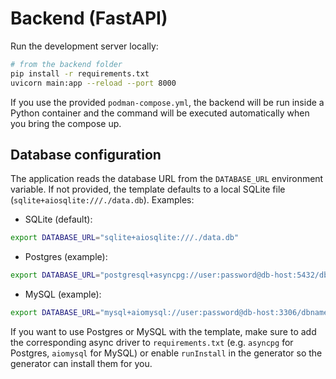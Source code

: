 # Backend (FastAPI)

Run the development server locally:

```bash
# from the backend folder
pip install -r requirements.txt
uvicorn main:app --reload --port 8000
```

If you use the provided `podman-compose.yml`, the backend will be run inside a Python container and the
command will be executed automatically when you bring the compose up.

## Database configuration

The application reads the database URL from the `DATABASE_URL` environment variable. If not provided,
the template defaults to a local SQLite file (`sqlite+aiosqlite:///./data.db`). Examples:

- SQLite (default):

```bash
export DATABASE_URL="sqlite+aiosqlite:///./data.db"
```

- Postgres (example):

```bash
export DATABASE_URL="postgresql+asyncpg://user:password@db-host:5432/dbname"
```

- MySQL (example):

```bash
export DATABASE_URL="mysql+aiomysql://user:password@db-host:3306/dbname"
```

If you want to use Postgres or MySQL with the template, make sure to add the corresponding async driver
to `requirements.txt` (e.g. `asyncpg` for Postgres, `aiomysql` for MySQL) or enable `runInstall` in the generator
so the generator can install them for you.
